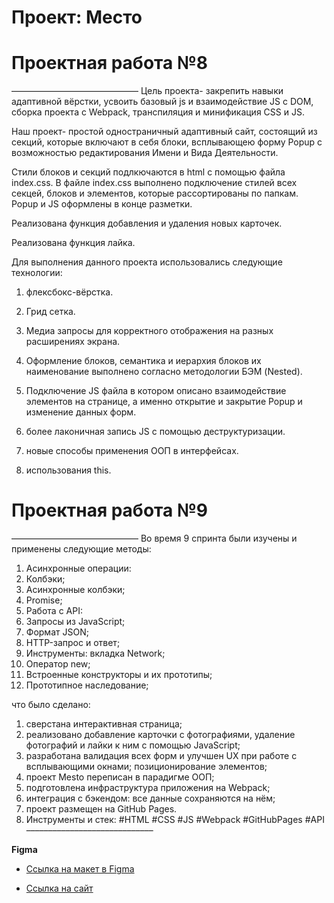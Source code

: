 # Проект: Место
# **Проектная работа №8**
–––––––––––––––––––––––––––––
 Цель проекта- закрепить навыки адаптивной вёрстки, усвоить базовый js и взаимодействие JS с DOM, сборка проекта с Webpack, транспиляция и минификация CSS и JS.

 Наш проект- простой одностраничный адаптивный сайт, состоящий из секций, которые включают в себя блоки, всплывающею форму Popup c возможностью редактирования Имени и Вида Деятельности.

 Стили блоков и секций подлкючаются в html с помощью файла index.css. В файле index.css выполнено подключение стилей всех секцей, блоков и элементов, которые рассортированы по папкам.
 Popup и JS оформлены в конце разметки.

 Реализована функция добавления и удаления новых карточек.

 Реализована функция лайка.

Для выполнения данного проекта использовались следующие технологии:

1. флексбокс-вёрстка.

2. Грид сетка.

3. Медиа запросы для корректного отображения на разных расширениях экрана.

4. Оформление блоков, семантика и иерархия блоков их наименование выполнено согласно методологии БЭМ (Nested).

5. Подключение JS файла в котором описано взаимодействие элементов на странице, а именно открытие и закрытие Popup и изменение данных форм.

6. более лаконичная запись JS c помощью деструктуризации.

7. новые способы применения ООП в интерфейсах.

8. использования this.
# **Проектная работа №9**
–––––––––––––––––––––––––––––
Во время 9 спринта были изучены и применены следующие методы:

1. Асинхронные операции:
2. Колбэки;
3. Асинхронные колбэки;
4. Promise;
5. Работа с API:
6. Запросы из JavaScript;
7. Формат JSON;
8. HTTP-запрос и ответ;
9. Инструменты: вкладка Network;
10. Оператор new;
11. Встроенные конструкторы и их прототипы;
12. Прототипное наследование;

что было сделано:
1. сверстана интерактивная страница;
2. реализовано добавление карточки с фотографиями, удаление фотографий и лайки к ним с помощью JavaScript;
3. разработана валидация всех форм и улучшен UX при работе с всплывающими окнами;
позиционирование элементов;
4. проект Mesto переписан в парадигме ООП;
5. подготовлена инфраструктура приложения на Webpack;
6. интеграция с бэкендом: все данные сохраняются на нём;
7. проект размещен на GitHub Pages.
8. Инструменты и стек: #HTML #CSS #JS #Webpack #GitHubPages #API
–––––––––––––––––––––––––––––

**Figma**

* [Ссылка на макет в Figma](https://www.figma.com/file/2cn9N9jSkmxD84oJik7xL7/JavaScript.-Sprint-4?node-id=0%3A1)

* [Ссылка на сайт](https://karmanovegor.github.io/mesto/)



